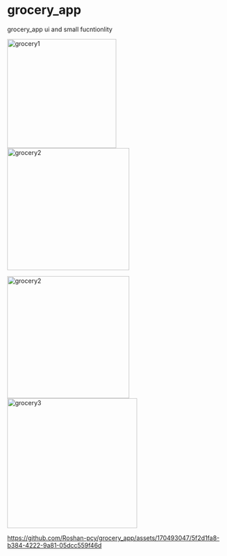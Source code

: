 # grocery_app
grocery_app  ui and small fucntionlity 

<img width="251" alt="grocery1" src="https://github.com/Roshan-pcy/grocery_app/assets/170493047/a024825b-cf03-4098-a353-91ac5c731724"><br><img width="281" alt="grocery2" src="https://github.com/Roshan-pcy/grocery_app/assets/170493047/0a3529b3-5578-4e0c-82d7-8026a29cb781"><br>

<img width="281" alt="grocery2" src="https://github.com/Roshan-pcy/grocery_app/assets/170493047/238f84dd-d573-4745-810e-c3e3fcfcb7f1"><br>
<img width="299" alt="grocery3" src="https://github.com/Roshan-pcy/grocery_app/assets/170493047/f7c9741f-cc4f-43ff-9756-b9e6fb5c7840"><br>


https://github.com/Roshan-pcy/grocery_app/assets/170493047/5f2d1fa8-b384-4222-9a81-05dcc559f46d

